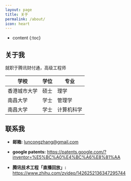 ```yaml
---
layout: page
title: 关于
permalink: /about/
icon: heart
---
```


* content
{:toc}

## 关于我

就职于腾讯财付通，高级工程师

|  学校   | 学位  | 专业  |
|  ----  | ----  | ----   |
| 香港城市大学 | 硕士  | 理学  |
| 南昌大学  | 学士  | 管理学  |
| 南昌大学  | 学士  | 计算机科学  |

## 联系我

* **邮箱:** luncongzhang@gmail.com
  
* **google patents:** https://patents.google.com/?inventor=%E5%BC%A0%E4%BC%A6%E8%81%AA

* **腾讯技术工程「直播回放」​:** https://www.zhihu.com/zvideo/1426252136347295744

